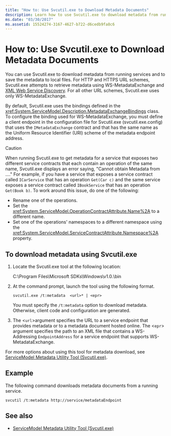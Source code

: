```yaml
---
title: "How to: Use Svcutil.exe to Download Metadata Documents"
description: Learn how to use Svcutil.exe to download metadata from running services and save the metadata to local files.
ms.date: "03/30/2017"
ms.assetid: 15524274-3167-4627-b722-d6cedb9fa8c6
---
```

# How to: Use Svcutil.exe to Download Metadata Documents

You can use Svcutil.exe to download metadata from running services and to save the metadata to local files. For HTTP and HTTPS URL schemes, Svcutil.exe attempts to retrieve metadata using WS-MetadataExchange and [XML Web Service Discovery](/previous-versions/dotnet/netframework-4.0/fxx6cfx2(v=vs.100)). For all other URL schemes, Svcutil.exe uses only WS-MetadataExchange.  
  
 By default, Svcutil.exe uses the bindings defined in the <xref:System.ServiceModel.Description.MetadataExchangeBindings> class. To configure the binding used for WS-MetadataExchange, you must define a client endpoint in the configuration file for Svcutil.exe (svcutil.exe.config) that uses the `IMetadataExchange` contract and that has the same name as the Uniform Resource Identifier (URI) scheme of the metadata endpoint address.  
  
> [!CAUTION]
> When running Svcutil.exe to get metadata for a service that exposes two different service contracts that each contain an operation of the same name, Svcutil.exe displays an error saying, "Cannot obtain Metadata from ...." For example, if you have a service that exposes a service contract called `ICarService` that has an operation `Get(Car c)` and the same service exposes a service contract called `IBookService` that has an operation `Get(Book b)`. To work around this issue, do one of the following:
>
> - Rename one of the operations.
> - Set the <xref:System.ServiceModel.OperationContractAttribute.Name%2A> to a different name.
> - Set one of the operations' namespaces to a different namespace using the <xref:System.ServiceModel.ServiceContractAttribute.Namespace%2A> property.
  
## To download metadata using Svcutil.exe  
  
1. Locate the Svcutil.exe tool at the following location:  
  
     C:\Program Files\Microsoft SDKs\Windows\v1.0.\bin  
  
2. At the command prompt, launch the tool using the following format.  
  
    ```console
    svcutil.exe /t:metadata  <url>* | <epr>  
    ```  
  
     You must specify the `/t:metadata` option to download metadata. Otherwise, client code and configuration are generated.  
  
3. The <`url`>argument specifies the URL to a service endpoint that provides metadata or to a metadata document hosted online. The <`epr`> argument specifies the path to an XML file that contains a WS-Addressing `EndpointAddress` for a service endpoint that supports WS-MetadataExchange.  
  
 For more options about using this tool for metadata download, see [ServiceModel Metadata Utility Tool (Svcutil.exe)](../servicemodel-metadata-utility-tool-svcutil-exe.md).  
  
## Example  

 The following command downloads metadata documents from a running service.  
  
```console
svcutil /t:metadata http://service/metadataEndpoint  
```  
  
## See also

- [ServiceModel Metadata Utility Tool (Svcutil.exe)](../servicemodel-metadata-utility-tool-svcutil-exe.md)

